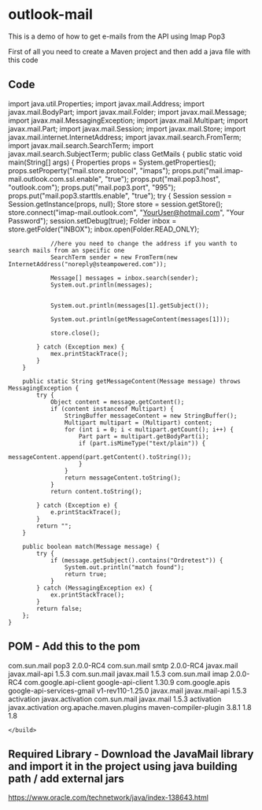 # outlook-mail
This is a demo of how to get e-mails from the API using Imap Pop3

First of all you need to create a Maven project and then add a java file with this code

## Code

import java.util.Properties;
import javax.mail.Address;
import javax.mail.BodyPart;
import javax.mail.Folder;
import javax.mail.Message;
import javax.mail.MessagingException;
import javax.mail.Multipart;
import javax.mail.Part;
import javax.mail.Session;
import javax.mail.Store;
import javax.mail.internet.InternetAddress;
import javax.mail.search.FromTerm;
import javax.mail.search.SearchTerm;
import javax.mail.search.SubjectTerm;
public class GetMails {
        public static void main(String[] args) {
            Properties props = System.getProperties();
            props.setProperty("mail.store.protocol", "imaps");
            props.put("mail.imap-mail.outlook.com.ssl.enable", "true");
            props.put("mail.pop3.host", "outlook.com");
            props.put("mail.pop3.port", "995");
            props.put("mail.pop3.starttls.enable", "true");
            try {
                Session session = Session.getInstance(props, null);
                Store store = session.getStore();
                store.connect("imap-mail.outlook.com", "YourUser@hotmail.com", "Your Password");
                session.setDebug(true);
                Folder inbox = store.getFolder("INBOX");
                inbox.open(Folder.READ_ONLY);

                //here you need to change the address if you wanth to search mails from an specific one
                SearchTerm sender = new FromTerm(new InternetAddress("noreply@steampowered.com"));

                Message[] messages = inbox.search(sender);
                System.out.println(messages);


                System.out.println(messages[1].getSubject());

                System.out.println(getMessageContent(messages[1]));

                store.close();

            } catch (Exception mex) {
                mex.printStackTrace();
            }
        }
        
        public static String getMessageContent(Message message) throws MessagingException {
            try {
                Object content = message.getContent();
                if (content instanceof Multipart) {
                    StringBuffer messageContent = new StringBuffer();
                    Multipart multipart = (Multipart) content;
                    for (int i = 0; i < multipart.getCount(); i++) {
                        Part part = multipart.getBodyPart(i);
                        if (part.isMimeType("text/plain")) {
                            messageContent.append(part.getContent().toString());
                        }
                    }
                    return messageContent.toString();
                }
                return content.toString();

            } catch (Exception e) {
                e.printStackTrace();
            }
            return "";
        }
        
        public boolean match(Message message) {
            try {
                if (message.getSubject().contains("Ordretest")) {
                    System.out.println("match found");
                    return true;
                }
            } catch (MessagingException ex) {
                ex.printStackTrace();
            }
            return false;
        };
    }
    
 ## POM - Add this to the pom
 
  <dependency>
		    <groupId>com.sun.mail</groupId>
		    <artifactId>pop3</artifactId>
		    <version>2.0.0-RC4</version>
		</dependency>
		<dependency>
		    <groupId>com.sun.mail</groupId>
		    <artifactId>smtp</artifactId>
		    <version>2.0.0-RC4</version>
		</dependency>
		   <dependency>
        <groupId>javax.mail</groupId>
	        <artifactId>javax.mail-api</artifactId>
	        <version>1.5.3</version>
	    </dependency>
	    <dependency>
	        <groupId>com.sun.mail</groupId>
	        <artifactId>javax.mail</artifactId>
	        <version>1.5.3</version>
	    </dependency>
		<dependency>
		    <groupId>com.sun.mail</groupId>
		    <artifactId>imap</artifactId>
		    <version>2.0.0-RC4</version>
		</dependency>
		<dependency>
		    <groupId>com.google.api-client</groupId>
		    <artifactId>google-api-client</artifactId>
		    <version>1.30.9</version>
		</dependency>
		<dependency>
		    <groupId>com.google.apis</groupId>
		    <artifactId>google-api-services-gmail</artifactId>
		    <version>v1-rev110-1.25.0</version>
		</dependency>
    <dependency>
        <groupId>javax.mail</groupId>
        <artifactId>javax.mail-api</artifactId>
        <version>1.5.3</version>
        <exclusions>
            <exclusion>
                <artifactId>activation</artifactId>
                <groupId>javax.activation</groupId>
            </exclusion>
        </exclusions>
    </dependency>
    <dependency>
        <groupId>com.sun.mail</groupId>
        <artifactId>javax.mail</artifactId>
        <version>1.5.3</version>
        <exclusions>
            <exclusion>
                <artifactId>activation</artifactId>
                <groupId>javax.activation</groupId>
            </exclusion>
        </exclusions>
    </dependency>
    </dependencies>
    <build>
        <plugins>
            <plugin>
                <groupId>org.apache.maven.plugins</groupId>
                <artifactId>maven-compiler-plugin</artifactId>
                <version>3.8.1</version>
                <configuration>
                    <source>1.8</source>
                    <target>1.8</target>
                </configuration>
            </plugin>
        </plugins>
        
    </build>
    
 ## Required Library - Download the JavaMail library and import it in the project using java building path / add external jars
 https://www.oracle.com/technetwork/java/index-138643.html
